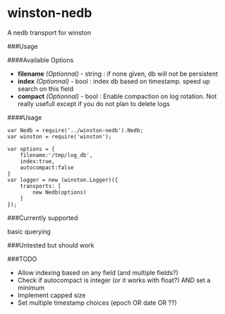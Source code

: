 winston-nedb
============

A nedb transport for winston

###Usage

####Available Options

- __filename__ _(Optionnal)_ - string : if none given, db will not be persistent
- __index__ _(Optionnal)_ - bool : index db based on timestamp. speed up search on this field
- __compact__ _(Optionnal)_ - bool : Enable compaction on log rotation. Not really usefull except if you do not plan to delete logs

####Usage

    var Nedb = require('../winston-nedb').Nedb;
    var winston = require('winston');
    
    var options = {
        filename:'/tmp/log_db',
        index:true,
        autocompact:false
    }
    var logger = new (winston.Logger)({
        transports: [
            new Nedb(options)
        ]
    });

###Currently supported

basic querying


###Untested but should work

###TODO

- Allow indexing based on any field (and multiple fields?)
- Check if autocompact is integer (or it works with float?) AND set a minimum
- Implement capped size
- Set multiple timestamp choices (epoch OR date OR ??)